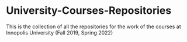 # University-Courses-Repositories
This is the collection of all the repositories for the work of the courses at Innopolis University (Fall 2019, Spring 2022)
